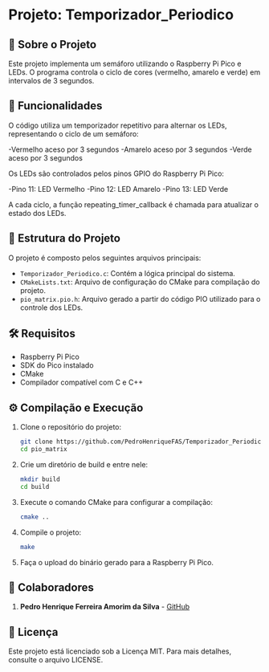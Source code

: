 # Projeto: Temporizador_Periodico

## 📝 Sobre o Projeto

Este projeto implementa um semáforo utilizando o Raspberry Pi Pico e LEDs. O programa controla o ciclo de cores (vermelho, amarelo e verde) em intervalos de 3 segundos.

## 🎯 Funcionalidades

O código utiliza um temporizador repetitivo para alternar os LEDs, representando o ciclo de um semáforo:

-Vermelho aceso por 3 segundos
-Amarelo aceso por 3 segundos
-Verde aceso por 3 segundos

Os LEDs são controlados pelos pinos GPIO do Raspberry Pi Pico:

-Pino 11: LED Vermelho
-Pino 12: LED Amarelo
-Pino 13: LED Verde

A cada ciclo, a função repeating_timer_callback é chamada para atualizar o estado dos LEDs.

## 📂 Estrutura do Projeto

O projeto é composto pelos seguintes arquivos principais:

- `Temporizador_Periodico.c`: Contém a lógica principal do sistema.
- `CMakeLists.txt`: Arquivo de configuração do CMake para compilação do projeto.
- `pio_matrix.pio.h`: Arquivo gerado a partir do código PIO utilizado para o controle dos LEDs.

## 🛠️ Requisitos

- Raspberry Pi Pico
- SDK do Pico instalado
- CMake
- Compilador compatível com C e C++

## ⚙️ Compilação e Execução

1. Clone o repositório do projeto:
   ```sh
   git clone https://github.com/PedroHenriqueFAS/Temporizador_Periodico
   cd pio_matrix
   ```
2. Crie um diretório de build e entre nele:
   ```sh
   mkdir build
   cd build
   ```
3. Execute o comando CMake para configurar a compilação:
   ```sh
   cmake ..
   ```
4. Compile o projeto:
   ```sh
   make
   ```
5. Faça o upload do binário gerado para a Raspberry Pi Pico.

## 👥 Colaboradores

1. **Pedro Henrique Ferreira Amorim da Silva** - [GitHub](https://github.com/PedroHenriqueFAS)

## 📜 Licença

Este projeto está licenciado sob a Licença MIT. Para mais detalhes, consulte o arquivo LICENSE.

